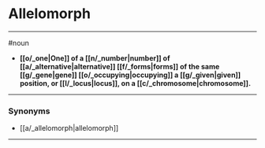 # Allelomorph
---
#noun
- **[[o/_one|One]] of a [[n/_number|number]] of [[a/_alternative|alternative]] [[f/_forms|forms]] of the same [[g/_gene|gene]] [[o/_occupying|occupying]] a [[g/_given|given]] position, or [[l/_locus|locus]], on a [[c/_chromosome|chromosome]].**
---
### Synonyms
- [[a/_allelomorph|allelomorph]]
---
